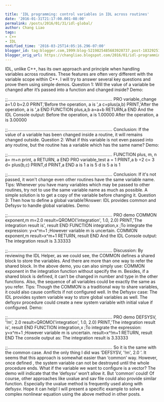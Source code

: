 ```yaml
---
 
title: 'IDL programming: control variables in IDL across routines'
date: '2016-01-31T21:17:00.001-08:00'
permalink: /posts/2016/01/31/idl-global/
author: Chang Liao
tags:
- C++
- IDL
modified_time: '2016-03-25T14:05:16.296-07:00'
blogger_id: tag:blogger.com,1999:blog-5219825485683920737.post-1832925186899999707
blogger_orig_url: https://changliao.blogspot.com/2016/01/idl-programming-001.html
---
```


IDL, unlike C++, has its own approach and principle when handling variables 
across routines. These features are often very different with the variable 
scope within C++. 
I will try to answer several key questions and prove them using simple demos. 
Question 1: Will the value of a variable be changed after it’s passed into a 
function and changed inside? 
Demo: 

;;..................................................................................... 
PRO variable_change 
a=1.0 
b=2.0 
PRINT,'Before the operation, a is ',a 
c=plus(a,b) 
PRINT,'After the operation, a is ',a 
END 
FUNCTION plus,a,b 
a=a+b 
RETURN,a 
END 
And the IDL Console output: 
Before the operation, a is 1.00000 
After the operation, a is 3.00000 

;;..................................................................................... 
Conclusion: 
If the value of a variable has been changed inside a routine, it will remains 
changed outside. Question 2: What if this variable is not even passed into any 
routine, but the routine has a variable which has the same name? 
Demo: 

;;..................................................................................... 
FUNCTION plus, m, n 
a= m+n 
print, a 
RETURN, a 
END 
PRO variable_test 
a = 1 
PRINT,a 
b =2 
c= 3 
d= plus(b,c) 
PRINT,d 
PRINT,a 
END 
a is 1 a is 5 d is 5 a is 1 

;;..................................................................................... 
Conclusion: If it's not passed, it won't change even other routines have the 
same variable name. 
Tips: 
Whenever you have many variables which may be passed to other routines, try 
not to use the same variable name as much as possible. A simple solution is to 
get a copy of the variable before changing it. 
Question 3: Then how to define a global variable?Answer: IDL provides common 
and Defsysv to handle global variables. 
Demo: 

;;..................................................................................... 
PRO demo 
COMMON exponent,m 
m=2.0 
result=QROMO('integration', 1.0, 2.0) 
PRINT,'The integration result is', result 
END 
FUNCTION integration,x 
;To integrate the expression: y=x^m+1 
;However variable m is uncertain. 
COMMON exponent,m 
result=x^m+1 
RETURN, result 
END 
And the IDL Console output: 
The integration result is 3.33333 

;;..................................................................................... 
Discussion: 
By reviewing the IDL Helper, as we could see, the COMMON defines a shared 
block to store the variables. And there are more than one way to refer the 
shared block. In the above demo, you can also simply use: COMMON exponent in 
the integration function without specify the m. 
Besides, if a shared block is defined, it can’t be changed in number and type 
in the other functions. Also, the sequence of all variables could be exactly 
the same as you refer. 
Tips: 
Though the COMMON is a traditional way to share variables, it could also cause 
conflicts if not configured well. 
In the Defsysv case: 
The IDL provides system variable way to store global variables as well. The 
defsysv procedure  could create a new system variable with initial value if 
configured. 
Demo: 

;;..................................................................................... 
PRO demo 
DEFSYSV, '!m', 2.0 
result=QROMO('integration', 1.0, 2.0) 
PRINT,'The integration result is', result 
END 
FUNCTION integration,x 
;To integrate the expression: y=x^m+1 
;However variable m is uncertain. 
result=x^!m+1 
RETURN, result 
END 
The console output as: 
The integration result is 3.33333 

;;..................................................................................... 
So it is the same with the common case. And the only thing I did was ‘DEFSYSV, 
'!m', 2.0  ’. It seems that this approach is somewhat easier than ‘common’ 
way. 
However, once defined , the system variable can not be destroyed until the 
whole procedure ends. 
What if the variable we want to configure is a vector? 
The demo will indicate that the ‘defsysv’ won’t allow it. But ‘common’ could! 
Of course, other approaches like uvalue and sav file could also provide 
similar function. 
Especially the uvalue method is frequently used along with defsysv. 
Hope it can help! 
I will present a specific example to solve a complex nonlinear equation using 
the above method in other posts. 